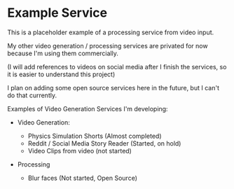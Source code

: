 # Example Service

This is a placeholder example of a processing service from video input.

My other video generation / processing services are privated for now because I'm using them commercially.

(I will add references to videos on social media after I finish the services, so it is easier to understand this project)

I plan on adding some open source services here in the future, but I can't do that currently.

Examples of Video Generation Services I'm developing:
- Video Generation:
  - Physics Simulation Shorts (Almost completed)
  - Reddit / Social Media Story Reader (Started, on hold)
  - Video Clips from video (not started)
  
- Processing
  - Blur faces (Not started, Open Source)